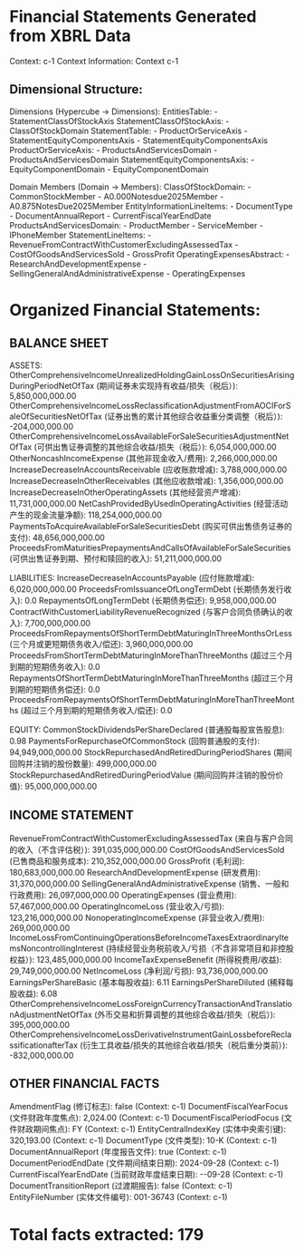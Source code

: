 Financial Statements Generated from XBRL Data
================================================================================
Context: c-1
Context Information: Context c-1

Dimensional Structure:
----------------------------------------
Dimensions (Hypercube -> Dimensions):
  EntitiesTable:
    - StatementClassOfStockAxis
  StatementClassOfStockAxis:
    - ClassOfStockDomain
  StatementTable:
    - ProductOrServiceAxis
    - StatementEquityComponentsAxis
    - StatementEquityComponentsAxis
  ProductOrServiceAxis:
    - ProductsAndServicesDomain
    - ProductsAndServicesDomain
  StatementEquityComponentsAxis:
    - EquityComponentDomain
    - EquityComponentDomain

Domain Members (Domain -> Members):
  ClassOfStockDomain:
    - CommonStockMember
    - A0.000Notesdue2025Member
    - A0.875NotesDue2025Member
  EntityInformationLineItems:
    - DocumentType
    - DocumentAnnualReport
    - CurrentFiscalYearEndDate
  ProductsAndServicesDomain:
    - ProductMember
    - ServiceMember
    - IPhoneMember
  StatementLineItems:
    - RevenueFromContractWithCustomerExcludingAssessedTax
    - CostOfGoodsAndServicesSold
    - GrossProfit
  OperatingExpensesAbstract:
    - ResearchAndDevelopmentExpense
    - SellingGeneralAndAdministrativeExpense
    - OperatingExpenses

Organized Financial Statements:
================================================================================

BALANCE SHEET
--------------------------------------------------
ASSETS:
  OtherComprehensiveIncomeUnrealizedHoldingGainLossOnSecuritiesArisingDuringPeriodNetOfTax (期间证券未实现持有收益/损失（税后）): 5,850,000,000.00
  OtherComprehensiveIncomeLossReclassificationAdjustmentFromAOCIForSaleOfSecuritiesNetOfTax (证券出售的累计其他综合收益重分类调整（税后）): -204,000,000.00
  OtherComprehensiveIncomeLossAvailableForSaleSecuritiesAdjustmentNetOfTax (可供出售证券调整的其他综合收益/损失（税后）): 6,054,000,000.00
  OtherNoncashIncomeExpense (其他非现金收入/费用): 2,266,000,000.00
  IncreaseDecreaseInAccountsReceivable (应收账款增减): 3,788,000,000.00
  IncreaseDecreaseInOtherReceivables (其他应收款增减): 1,356,000,000.00
  IncreaseDecreaseInOtherOperatingAssets (其他经营资产增减): 11,731,000,000.00
  NetCashProvidedByUsedInOperatingActivities (经营活动产生的现金流量净额): 118,254,000,000.00
  PaymentsToAcquireAvailableForSaleSecuritiesDebt (购买可供出售债务证券的支付): 48,656,000,000.00
  ProceedsFromMaturitiesPrepaymentsAndCallsOfAvailableForSaleSecurities (可供出售证券到期、预付和赎回的收入): 51,211,000,000.00

LIABILITIES:
  IncreaseDecreaseInAccountsPayable (应付账款增减): 6,020,000,000.00
  ProceedsFromIssuanceOfLongTermDebt (长期债务发行收入): 0.0
  RepaymentsOfLongTermDebt (长期债务偿还): 9,958,000,000.00
  ContractWithCustomerLiabilityRevenueRecognized (与客户合同负债确认的收入): 7,700,000,000.00
  ProceedsFromRepaymentsOfShortTermDebtMaturingInThreeMonthsOrLess (三个月或更短期债务收入/偿还): 3,960,000,000.00
  ProceedsFromShortTermDebtMaturingInMoreThanThreeMonths (超过三个月到期的短期债务收入): 0.0
  RepaymentsOfShortTermDebtMaturingInMoreThanThreeMonths (超过三个月到期的短期债务偿还): 0.0
  ProceedsFromRepaymentsOfShortTermDebtMaturingInMoreThanThreeMonths (超过三个月到期的短期债务收入/偿还): 0.0

EQUITY:
  CommonStockDividendsPerShareDeclared (普通股每股宣告股息): 0.98
  PaymentsForRepurchaseOfCommonStock (回购普通股的支付): 94,949,000,000.00
  StockRepurchasedAndRetiredDuringPeriodShares (期间回购并注销的股份数量): 499,000,000.00
  StockRepurchasedAndRetiredDuringPeriodValue (期间回购并注销的股份价值): 95,000,000,000.00


INCOME STATEMENT
--------------------------------------------------
  RevenueFromContractWithCustomerExcludingAssessedTax (来自与客户合同的收入（不含评估税）): 391,035,000,000.00
  CostOfGoodsAndServicesSold (已售商品和服务成本): 210,352,000,000.00
  GrossProfit (毛利润): 180,683,000,000.00
  ResearchAndDevelopmentExpense (研发费用): 31,370,000,000.00
  SellingGeneralAndAdministrativeExpense (销售、一般和行政费用): 26,097,000,000.00
  OperatingExpenses (营业费用): 57,467,000,000.00
  OperatingIncomeLoss (营业收入/亏损): 123,216,000,000.00
  NonoperatingIncomeExpense (非营业收入/费用): 269,000,000.00
  IncomeLossFromContinuingOperationsBeforeIncomeTaxesExtraordinaryItemsNoncontrollingInterest (持续经营业务税前收入/亏损（不含非常项目和非控股权益）): 123,485,000,000.00
  IncomeTaxExpenseBenefit (所得税费用/收益): 29,749,000,000.00
  NetIncomeLoss (净利润/亏损): 93,736,000,000.00
  EarningsPerShareBasic (基本每股收益): 6.11
  EarningsPerShareDiluted (稀释每股收益): 6.08
  OtherComprehensiveIncomeLossForeignCurrencyTransactionAndTranslationAdjustmentNetOfTax (外币交易和折算调整的其他综合收益/损失（税后）): 395,000,000.00
  OtherComprehensiveIncomeLossDerivativeInstrumentGainLossbeforeReclassificationafterTax (衍生工具收益/损失的其他综合收益/损失（税后重分类前）): -832,000,000.00


OTHER FINANCIAL FACTS
--------------------------------------------------
  AmendmentFlag (修订标志): false (Context: c-1)
  DocumentFiscalYearFocus (文件财政年度焦点): 2,024.00 (Context: c-1)
  DocumentFiscalPeriodFocus (文件财政期间焦点): FY (Context: c-1)
  EntityCentralIndexKey (实体中央索引键): 320,193.00 (Context: c-1)
  DocumentType (文件类型): 10-K (Context: c-1)
  DocumentAnnualReport (年度报告文件): true (Context: c-1)
  DocumentPeriodEndDate (文件期间结束日期): 2024-09-28 (Context: c-1)
  CurrentFiscalYearEndDate (当前财政年度结束日期): --09-28 (Context: c-1)
  DocumentTransitionReport (过渡期报告): false (Context: c-1)
  EntityFileNumber (实体文件编号): 001-36743 (Context: c-1)

Total facts extracted: 179
================================================================================
